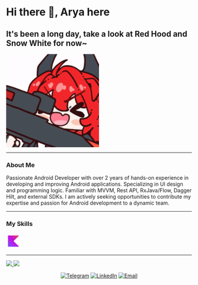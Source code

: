 # Hi there 👋, Arya here  

## It's been a long day, take a look at Red Hood and Snow White for now~

<img src="assets/redhood.gif" height=50% width=50% align="center">

<br>

---  

### About Me  

Passionate Android Developer with over 2 years of hands-on experience in developing and improving Android applications. Specializing in UI design and programming logic. Familiar with MVVM, Rest API, RxJava/Flow, Dagger Hilt, and external SDKs. I am actively seeking opportunities to contribute my expertise and passion for Android development to a dynamic team.

---

### My Skills

<a href="https://kotlinlang.org/" target="_blank">
  <img src="https://raw.githubusercontent.com/devicons/devicon/master/icons/kotlin/kotlin-original.svg" alt="Kotlin logo featuring a stylized K in vibrant blue, orange, and purple colors, representing the Kotlin programming language in a modern and energetic style. No text is present in the image. The tone is professional and inviting." width="40" height="40"/>
</a>

---
<p align="left">
<a href="https://github.com/aaaabima">
  <img height="180em" src="https://github-readme-stats-eight-theta.vercel.app/api?username=aaaabima&show_icons=true&theme=algolia&include_all_commits=true&count_private=true"/>
  <img height="180em" src="https://github-readme-stats-eight-theta.vercel.app/api/top-langs/?username=aaaabima&layout=compact&langs_count=8&theme=algolia"/>
</a>
</p>

<p align="center">
  <a target="_blank" href="https://t.me/aaaabima"><img alt="Telegram" src="https://img.shields.io/badge/Telegram-aaaabima-f531de?style=flat-square&logo=Telegram"></a>
  <a target="_blank" href="https://www.linkedin.com/in/aaaabima"><img alt="LinkedIn" src="https://img.shields.io/badge/LinkedIn-Mochamad%20Arya%20Bima%20Agfian-f531de?style=flat-square&logo=linkedin"></a>
  <a target="_blank" href="mailto:aaaabima@gmail.com"><img alt="Email" src="https://img.shields.io/badge/Email-aaaabim@gmail.com-f531de?style=flat-square&logo=gmail"></a>
</p>

